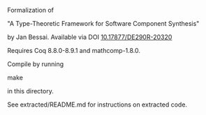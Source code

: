 Formalization of

"A Type-Theoretic Framework for Software Component Synthesis"

by Jan Bessai. 
Available via DOI [10.17877/DE290R-20320](http://dx.doi.org/10.17877/DE290R-20320)

Requires Coq 8.8.0-8.9.1 and mathcomp-1.8.0.

Compile by running

make

in this directory.

See extracted/README.md for instructions on extracted code.

